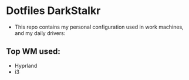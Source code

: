 # Dotfiles DarkStalkr

- This repo contains my personal configuration used in work machines, and my daily drivers:

## Top WM used:

- Hyprland
- i3 
